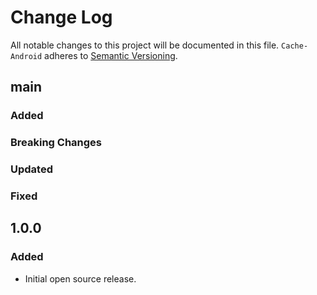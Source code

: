 # Change Log

All notable changes to this project will be documented in this file.
`Cache-Android` adheres to [Semantic Versioning](https://semver.org/).

## main

### Added

### Breaking Changes

### Updated

### Fixed

## 1.0.0

### Added

- Initial open source release.
